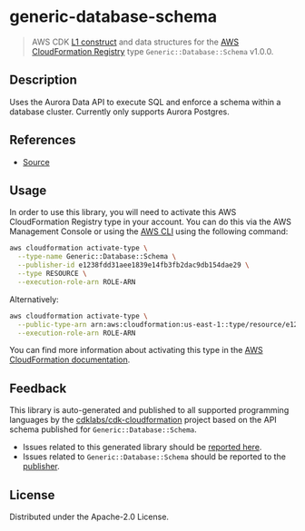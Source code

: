 # generic-database-schema

> AWS CDK [L1 construct] and data structures for the [AWS CloudFormation Registry] type `Generic::Database::Schema` v1.0.0.

[L1 construct]: https://docs.aws.amazon.com/cdk/latest/guide/constructs.html
[AWS CloudFormation Registry]: https://docs.aws.amazon.com/AWSCloudFormation/latest/UserGuide/registry.html

## Description

Uses the Aurora Data API to execute SQL and enforce a schema within a database cluster. Currently only supports Aurora Postgres.

## References

* [Source](https://github.com/iann0036/cfn-types/tree/master/generic-database-schema)

## Usage

In order to use this library, you will need to activate this AWS CloudFormation Registry type in your account. You can do this via the AWS Management Console or using the [AWS CLI](https://aws.amazon.com/cli/) using the following command:

```sh
aws cloudformation activate-type \
  --type-name Generic::Database::Schema \
  --publisher-id e1238fdd31aee1839e14fb3fb2dac9db154dae29 \
  --type RESOURCE \
  --execution-role-arn ROLE-ARN
```

Alternatively:

```sh
aws cloudformation activate-type \
  --public-type-arn arn:aws:cloudformation:us-east-1::type/resource/e1238fdd31aee1839e14fb3fb2dac9db154dae29/Generic-Database-Schema \
  --execution-role-arn ROLE-ARN
```

You can find more information about activating this type in the [AWS CloudFormation documentation](https://docs.aws.amazon.com/AWSCloudFormation/latest/UserGuide/registry-public.html).

## Feedback

This library is auto-generated and published to all supported programming languages by the [cdklabs/cdk-cloudformation] project based on the API schema published for `Generic::Database::Schema`.

* Issues related to this generated library should be [reported here](https://github.com/cdklabs/cdk-cloudformation/issues/new?title=Issue+with+%40cdk-cloudformation%2Fgeneric-database-schema+v1.0.0).
* Issues related to `Generic::Database::Schema` should be reported to the [publisher](https://github.com/iann0036/cfn-types/tree/master/generic-database-schema).

[cdklabs/cdk-cloudformation]: https://github.com/cdklabs/cdk-cloudformation

## License

Distributed under the Apache-2.0 License.
